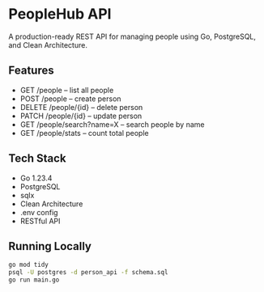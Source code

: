 # PeopleHub API

A production-ready REST API for managing people using Go, PostgreSQL, and Clean Architecture.

## Features

- GET /people – list all people
- POST /people – create person
- DELETE /people/{id} – delete person
- PATCH /people/{id} – update person
- GET /people/search?name=X – search people by name
- GET /people/stats – count total people

## Tech Stack

- Go 1.23.4
- PostgreSQL
- sqlx
- Clean Architecture
- .env config
- RESTful API

## Running Locally

```bash
go mod tidy
psql -U postgres -d person_api -f schema.sql
go run main.go
